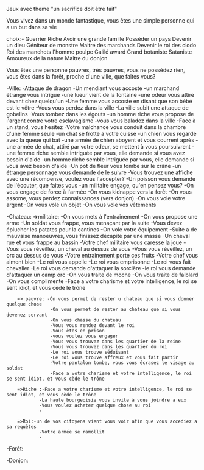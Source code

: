 Jeux avec theme "un sacrifice doit être fait"

Vous vivez dans un monde fantastique, vous êtes une simple personne qui a un but dans sa vie

choix:- Guerrier
		Riche
		Avoir une grande famille
		Posséder un pays
		Devenir un dieu
		Géniteur de monstre
		Maitre des marchands
		Devenir le roi des clodo
		Roi des manchots
		l'homme poulpe
		Galilé award
		Grand botaniste
		Sataniste
		Amoureux de la nature
		Maitre du donjon
		
		
Vous êtes une personne pauvres, très pauvres, vous ne possédez rien, vous êtes dans la forêt, proche d'une ville, que faites vous?

-Ville: -Attaque de dragon
		-Un mendiant vous accoste
		-un marchand étrange vous intrigue
		-une lueur vient de la fontaine
		-une odeur vous attire devant chez quelqu'un
		-Une femme vous accoste en disant que son bébé est le vôtre
		-Vous vous perdez dans la ville
		-La ville subit une attaque de gobelins
		-Vous tombez dans les égouts
		-un homme riche vous propose de l'argent contre votre esclavagisme
		-vous vous baladez dans la ville 
		-Face à un stand, vous hesitez
		-Votre malchance vous conduit dans la chambre d'une femme seule
		-un chat se frotte a votre cuisse
		-un chien vous regarde avec la queue qui bat
		-une armée de chien aboyent et vous courrent après
		-une armée de chat, attiré par votre odeur, se mettent à vous poursuivrent
		-une femme riche semble intriguée par vous, elle demande si vous avez besoin d'aide
		-un homme riche semble intriguée par vous, elle demande si vous avez besoin d'aide
		-Un pot de fleur vous tombe sur le crâne
		-un étrange personnage vous demande de le suivre
		-Vous trouvez une affiche avec une récompense, voulez vous l'accepter?
		-Un poisson vous demande de l'écouter, que faites vous
		-un militaire engage, qu'en pensez vous?
		-On vous engage de force à l'armée
		-On vous kidnappe vers la forêt
		-On vous assome, vous perdez connaissances (vers donjon)
		-On vous vole votre argent
		-On vous vole un objet
		-On vous vole vos vêtements
		
		
-Chateau: =>militaire: -On vous mets à l'entrainement 
						-On vous propose une arme
						-Un soldat vous frappe, vous menaçant par la suite
						-Vous devez éplucher les patates pour la cantines
						-On vole votre équipement
						-Suite a de mauvaise manoeuvres, vous finissez décapité par une masse
						-Un cheval rue et vous frappe au bassin
						-Votre chef militaire vous caresse la joue
						-Vous vous réveillez, un cheval au dessus de vous
						-Vous vous réveillez, un orc au dessus de vous 
						-Votre entrainement porte ces fruits
						-Votre chef vous aiment bien
						-Le roi vous appelle
						-Le roi vous emprisonne
						-Le roi vous fait chevalier
						-Le roi vous demande d'attaquer la sorcière
						-le roi vous demande d'attaquer un camp orc
						-On vous traite de moche
						-On vous traite de faiblard
						-On vous complimente
						-Face a votre charisme et votre intelligence, le roi se sent idiot, et vous cède le trône

		=> pauvre: -On vous permet de rester u chateau que si vous donner quelque chose
					-On vous permet de rester au chateau que si vous devenez servant
					-On vous chasse du chateau
					-Vous vous rendez devant le roi
					-Vous êtes en prison
					-vous voulez vous engager
					-Vous vous trouvez dans les quartier de la reine
					-Vous vous trouvez dans les quartier du roi
					-Le roi vous trouve séduisant
					-Le roi vous trouve affreux et vous fait partir
					-Votre pantalon tombe, vous vous écrasez le visage au soldat
					-Face a votre charisme et votre intelligence, le roi se sent idiot, et vous cède le trône
		
		=>Riche :-Face a votre charisme et votre intelligence, le roi se sent idiot, et vous cède le trône
				-La haute bourgeoisie vous invite à vous joindre a eux
				-Vous voulez acheter quelque chose au roi
				-
		
		=>Roi:-un de vos citoyens vient vous voir afin que vous accediez a sa requêtes
				-Votre armée se ramollit
				-

-Forêt:

-Donjon: